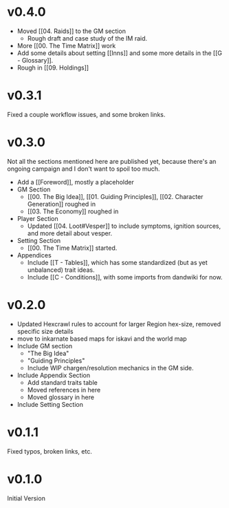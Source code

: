 # v0.4.0

- Moved [[04. Raids]] to the GM section
	- Rough draft and case study of the IM raid.
- More [[00. The Time Matrix]] work
- Add some details about setting [[Inns]] and some more details in the [[G - Glossary]]. 
- Rough in [[09. Holdings]]

# v0.3.1

Fixed a couple workflow issues, and some broken links.
# v0.3.0

Not all the sections mentioned here are published yet, because there's an ongoing campaign and I don't want to spoil too much.

- Add a [[Foreword]], mostly a placeholder
- GM Section
	- [[00. The Big Idea]], [[01. Guiding Principles]], [[02. Character Generation]] roughed in
	- [[03. The Economy]] roughed in
- Player Section
	- Updated [[04. Loot#Vesper]] to include symptoms, ignition sources, and more detail about vesper.
- Setting Section
	- [[00. The Time Matrix]] started.
- Appendices
	- Include [[T - Tables]], which has some standardized (but as yet unbalanced) trait ideas.
	- Include [[C - Conditions]], with some imports from dandwiki for now.
# v0.2.0

- Updated Hexcrawl rules to account for larger Region hex-size, removed specific size details
- move to inkarnate based maps for iskavi and the world map
- Include GM section
	- "The Big Idea"
	- "Guiding Principles"
	- Include WIP chargen/resolution mechanics in the GM side.
- Include Appendix Section
	- Add standard traits table
	- Moved references in here
	- Moved glossary in here
- Include Setting Section

# v0.1.1

Fixed typos, broken links, etc.

# v0.1.0

Initial Version